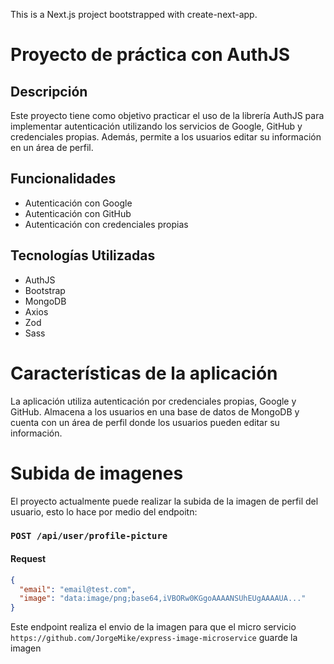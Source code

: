 This is a Next.js project bootstrapped with create-next-app.

# Proyecto de práctica con AuthJS

## Descripción

Este proyecto tiene como objetivo practicar el uso de la librería AuthJS para implementar autenticación utilizando los servicios de Google, GitHub y credenciales propias. Además, permite a los usuarios editar su información en un área de perfil.

## Funcionalidades

- Autenticación con Google
- Autenticación con GitHub
- Autenticación con credenciales propias

## Tecnologías Utilizadas

- AuthJS
- Bootstrap
- MongoDB
- Axios
- Zod
- Sass

# Características de la aplicación

La aplicación utiliza autenticación por credenciales propias, Google y GitHub. Almacena a los usuarios en una base de datos de MongoDB y cuenta con un área de perfil donde los usuarios pueden editar su información.

# Subida de imagenes

El proyecto actualmente puede realizar la subida de la imagen de perfil del usuario, esto lo hace por medio del endpoitn:

### `POST /api/user/profile-picture`

#### Request

```json
{
  "email": "email@test.com",
  "image": "data:image/png;base64,iVBORw0KGgoAAAANSUhEUgAAAAUA..."
}
```

Este endpoint realiza el envio de la imagen para que el micro servicio `https://github.com/JorgeMike/express-image-microservice` guarde la imagen